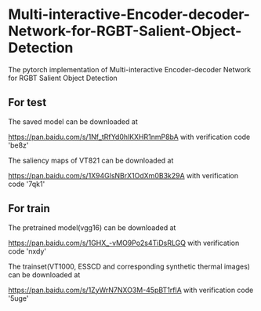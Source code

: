 # Multi-interactive-Encoder-decoder-Network-for-RGBT-Salient-Object-Detection
The pytorch implementation of Multi-interactive Encoder-decoder Network for RGBT Salient Object Detection

## For test

The saved model can be downloaded at

https://pan.baidu.com/s/1Nf_tRfYd0hlKXHR1nmP8bA with verification code 'be8z'

The saliency maps of VT821 can be downloaded at

https://pan.baidu.com/s/1X94GlsNBrX1OdXm0B3k29A with verification code '7qk1'

## For train

The pretrained model(vgg16) can be downloaded at

https://pan.baidu.com/s/1GHX_-vMO9Po2s4TiDsRLGQ with verification code 'nxdy'

The trainset(VT1000, ESSCD and corresponding synthetic thermal images) can be downloaded at

https://pan.baidu.com/s/1ZyWrN7NXO3M-45pBT1rflA with verification code '5uge' 
